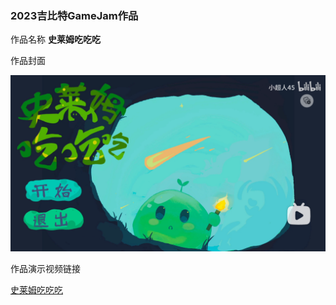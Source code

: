 ### 2023吉比特GameJam作品

作品名称 **史莱姆吃吃吃** 

作品封面

![image](image/1.png)

作品演示视频链接

[史莱姆吃吃吃](https://www.bilibili.com/video/BV1Fe411R7Wn)